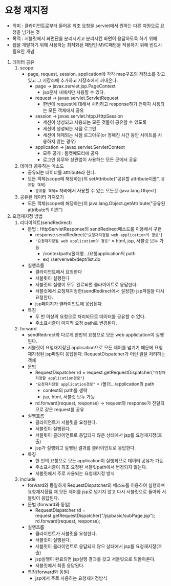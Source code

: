 # 요청 재지정

- 의미 : 클라이언트로부터 들어온 최초 요청을 servlet에서 원하는 다른 자원으로 요청을 넘기는 것
- 목적 : 서블릿에서 화면단을 분리시키고 분리시킨 화면이 응답하도록 하기 위해
- 웹을 개발하기 위해 사용하는 최적화된 패턴인 MVC패턴을 적용하기 위해 반드시 필요한 개념

1. 데이터 공유
   1. scope
      - page, request, session, application에 각각 map구조의 저장소를 갖고 있고 그 저장소에 추가하고 저장소에서 꺼내온다.
        - page -> javax.servlet.jsp.PageContext
          - jsp문서 내에서만 사용할 수 있다.
        - request -> javax.servlet.ServletRequest
          - 한번에 request에 대해서 처리하고  response하기 전까지 사용되는 모든 객체에서 공유
        - session -> javax.servlet.htpp.HttpSession
          - 세션이 생성되고 사용되는 모든 것들이 공유할 수 있도록
          - 세션이 생성되는 시점 로그인
          - 세션이 해제되는 시점 로그아웃(or 정해진 시간 동안 사이트를 사용하지 않는 경우)
        - application -> javax.servlet.ServletContext
          - 모두 공개 : 톰캣메모리에 공유
          - 로그인 유무와 상관없이 사용하는 모든 곳에서 공유
   2. 데이터 공유하는 메소드
      - 공유되는 데이터를 attribute라 한다.
      - 모든 객체(scope에 해당하는)의 setAttribute("공유할 attribute이름", `공유할 객체`)
        - `공유할 객체`= 자바에서 사용할 수 있는 모든것 (java.lang.Object)
   3. 공유된 데이터 가져오기
      - 모든 객체(scope에 해당하는)의 java.lang.Object.getAttribute("공유된 attribute의 이름")
2. 요청재지정 방법
   1. 리다이렉트(sendRedirect)
      - 문법 : HttpServletResponse의 sendRedirect메소드를 이용해서 구현
        - response.sendRedirect(`"요청재지정될 web application의 경로"`)
        - `"요청재지정될 web application의 경로"` = html, jsp, 서블릿 모두 가능
          - /contextpath/폴더명.../요청application의 path
          - ex) /serverweb/dept/list.do
      - 실행흐름
        - 클라이언트에서 요청한다
        - 서블릿이 실행된다
        - 서블릿의 실행이 모두 완료되면 클라이어트로 응답한다.
        - 서블릿에서 요청재지정한(sendRedirect에서 설정한) jsp파일을 다시 요청한다.
        - jsp페이지가 클라이언트에 응답된다.
      - 특징
        - 두 번 이상의 요청으로 처리되므로 데이터를 공유할 수 없다.
        - 주소표시줄이 마지막 요청 path로 변경된다.
   2. forward
      - sendRedirect와 다르게 한번의 요청으로 모든 web applictation이 실행된다.
      - 서블릿이 요청재지정된 application으로 모든 제어를 넘기기 때문에 요청재지정된 jsp파일이 응답된다. RequestDispatcher가 이런 일을 처리하는 객체
      - 문법
        - RequestDispatcher rd = request.getRequestDispatcher(`"요청재지정할 application경로"`)
        - `"요청재지정할 application경로"` = /폴더.../application의 path
          - context의 path를 생략
          - jsp, html, 서블릿 모두 가능
        - rd.forward(request, response) -> request와 response가 전달되므로 같은 request를 공유
      - 실행흐름
        - 클라이언트가 서블릿을 요청한다.
        - 서블릿이 실행된다.
        - 서블릿이 클라이언트로 응답되지 않은 상태에서 jsp를 요청재지정(호출) 
        - jsp가 실행되고 실행된 결과를 클라이언트로 응답한다.
      - 특징
        - 한 번의 요청으로 모든 application이 실행되므로 데이터 공유가 가능
        - 주소표시줄이 최초 요청된 서블릿path에서 변경되지 않는다.
        - 서블릿에서 주로 사용되는 요청재지정 방식
   3. include
      - forward와 동일하게 RequestDispatcher의 메소드를 이용하여 실행하며 요청재지정될 때 모든 제어를 jsp로 넘기지 않고 다시 서블릿으로 돌아와 서블릿이 응답된다.
      - 문법 (forward와 동일)
        - RequestDispatcher rd = request.getRequestDispatcher("/jspbasic/subPage.jsp");
          rd.forward(request, response);
      - 실행흐름
        - 클라이언트가 서블릿을 요청한다.
        - 서블릿이 실행된다.
        - 서블릿이 클라이언트로 응답되지 않으 상태에서 jsp를 요청재지정(호출)
        - jsp실행이 완료되면 jsp실행 결과를 갖고 서블릿으로 되돌아온다.
        - 서블릿에서 최종 응답된다.
      - 특징(forward와 동일)
        - jsp에서 주로 사용하는 요청재지정방식
